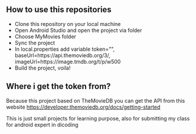 ## How to use this repositories
- Clone this repository on your local machine
- Open Android Studio and open the project via folder
- Choose MyMovies folder
- Sync the project
- In local.properties add variable token="", baseUrl=https\://api.themoviedb.org/3/, imageUrl=https\://image.tmdb.org/t/p/w500
- Build the project, voila!

## Where i get the token from?
Because this project based on TheMovieDB you can get the API from this website https://developer.themoviedb.org/docs/getting-started

This is just small projects for learning purpose, also for submitting my class for android expert in dicoding

[![<arifamsar>](https://circleci.com/<gh>/<arifamsar>/<MyMovies>.svg?style=svg)](<LINK>)
